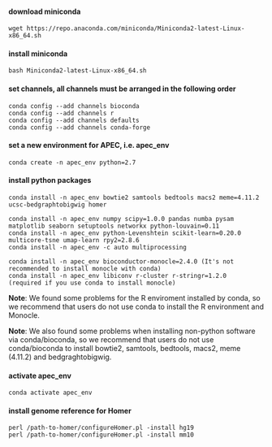 
#### download miniconda

    wget https://repo.anaconda.com/miniconda/Miniconda2-latest-Linux-x86_64.sh

#### install miniconda

    bash Miniconda2-latest-Linux-x86_64.sh

#### set channels, all channels must be arranged in the following order

    conda config --add channels bioconda
    conda config --add channels r
    conda config --add channels defaults
    conda config --add channels conda-forge

#### set a new environment for APEC, i.e. apec_env

    conda create -n apec_env python=2.7

#### install python packages

    conda install -n apec_env bowtie2 samtools bedtools macs2 meme=4.11.2 ucsc-bedgraphtobigwig homer

    conda install -n apec_env numpy scipy=1.0.0 pandas numba pysam matplotlib seaborn setuptools networkx python-louvain=0.11
    conda install -n apec_env python-Levenshtein scikit-learn=0.20.0 multicore-tsne umap-learn rpy2=2.8.6
    conda install -n apec_env -c auto multiprocessing

    conda install -n apec_env bioconductor-monocle=2.4.0 (It's not recommended to install monocle with conda)
    conda install -n apec_env libiconv r-cluster r-stringr=1.2.0  (required if you use conda to install monocle)

**Note**: We found some problems for the R enviroment installed by conda, so we recommend that users do not use conda to install the R environment and Monocle.

**Note**: We also found some problems when installing non-python software via conda/bioconda, so we recommend that users do not use conda/bioconda to install bowtie2, samtools, bedtools, macs2, meme (4.11.2) and bedgraghtobigwig.

#### activate apec_env

    conda activate apec_env

#### install genome reference for Homer

    perl /path-to-homer/configureHomer.pl -install hg19
    perl /path-to-homer/configureHomer.pl -install mm10
